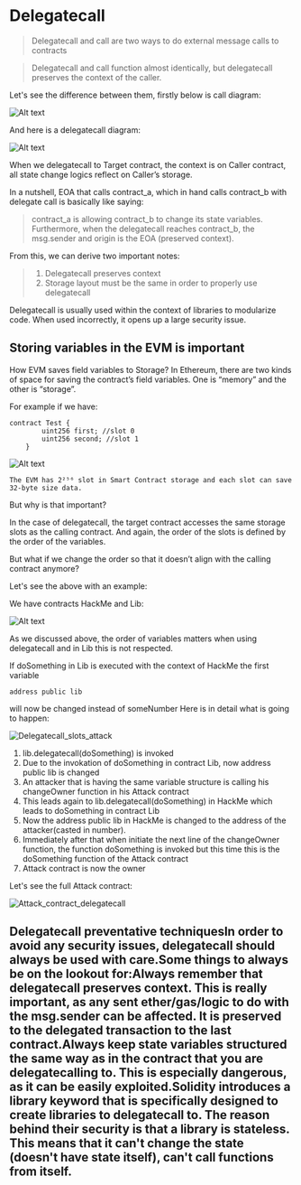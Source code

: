 # Delegatecall

> Delegatecall and call are two ways to do external message calls to contracts

> Delegatecall and call function almost identically, but delegatecall preserves the context of the caller.

Let's see the difference between them, firstly below is call diagram:

![Alt text](https://miro.medium.com/v2/resize%3Afit%3A4800/format%3Awebp/1\*PwYIsFyDM60IW4KuDkUncA.png)

And here is a delegatecall diagram:

![Alt text](https://miro.medium.com/v2/resize%3Afit%3A4800/format%3Awebp/1\*4OB3IwTF1AkW6zH3tJv8Tw.png)

When we delegatecall to Target contract, the context is on Caller contract, all state change logics reflect on Caller’s storage.

In a nutshell, EOA that calls contract\_a, which in hand calls contract\_b with delegate call is basically like saying:

> contract\_a is allowing contract\_b to change its state variables. Furthermore, when the delegatecall reaches contract\_b, the msg.sender and origin is the EOA (preserved context).

From this, we can derive two important notes:

> 1. Delegatecall preserves context
> 2. Storage layout must be the same in order to properly use delegatecall

Delegatecall is usually used within the context of libraries to modularize code. When used incorrectly, it opens up a large security issue.

## Storing variables in the EVM is important

How EVM saves field variables to Storage? In Ethereum, there are two kinds of space for saving the contract’s field variables. One is “memory” and the other is “storage”.

For example if we have:

```
contract Test {
        uint256 first; //slot 0
        uint256 second; //slot 1
    }
```

![Alt text](https://miro.medium.com/v2/resize%3Afit%3A640/format%3Awebp/1\*HbQflFnXyorD6WhXU7sE8g.png)

```
The EVM has 2²⁵⁶ slot in Smart Contract storage and each slot can save 32-byte size data.
```

But why is that important?

In the case of delegatecall, the target contract accesses the same storage slots as the calling contract. And again, the order of the slots is defined by the order of the variables.

But what if we change the order so that it doesn’t align with the calling contract anymore?

Let's see the above with an example:

We have contracts HackMe and Lib:

![Alt text](<../Common Attack Vectors/image/DelegatecallVulnerability/carbon1.png>)

As we discussed above, the order of variables matters when using delegatecall and in Lib this is not respected.

If doSomething in Lib is executed with the context of HackMe the first variable

```
address public lib
```

will now be changed instead of someNumber Here is in detail what is going to happen:

![Delegatecall\_slots\_attack](<../Common Attack Vectors/image/DelegatecallVulnerability/Delegatecall\_slots\_attack.png>)

1. lib.delegatecall(doSomething) is invoked
2. Due to the invokation of doSomething in contract Lib, now address public lib is changed
3. An attacker that is having the same variable structure is calling his changeOwner function in his Attack contract
4. This leads again to lib.delegatecall(doSomething) in HackMe which leads to doSomething in contract Lib
5. Now the address public lib in HackMe is changed to the address of the attacker(casted in number).
6. Immediately after that when initiate the next line of the changeOwner function, the function doSomething is invoked but this time this is the doSomething function of the Attack contract
7. Attack contract is now the owner

Let's see the full Attack contract:

![Attack\_contract\_delegatecall](<../Common Attack Vectors/image/DelegatecallVulnerability/Attack\_contract\_delegatecall.png>)

## Delegatecall preventative techniquesIn order to avoid any security issues, delegatecall should always be used with care.Some things to always be on the lookout for:Always remember that delegatecall preserves context. This is really important, as any sent ether/gas/logic to do with the msg.sender can be affected. It is preserved to the delegated transaction to the last contract.Always keep state variables structured the same way as in the contract that you are delegatecalling to. This is especially dangerous, as it can be easily exploited.Solidity introduces a library keyword that is specifically designed to create libraries to delegatecall to. The reason behind their security is that a library is stateless. This means that it can't change the state (doesn't have state itself), can't call functions from itself.
